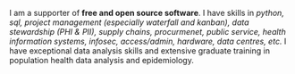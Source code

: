 I am a supporter of **free and open source software**.  I have skills in *python, sql, project management (especially waterfall and kanban), data stewardship (PHI & PII), supply chains, procurmenet, public service, health information systems, infosec, access/admin, hardware, data centres, etc.*  I have exceptional data analysis skills and extensive graduate training in population health data analysis and epidemiology.   
